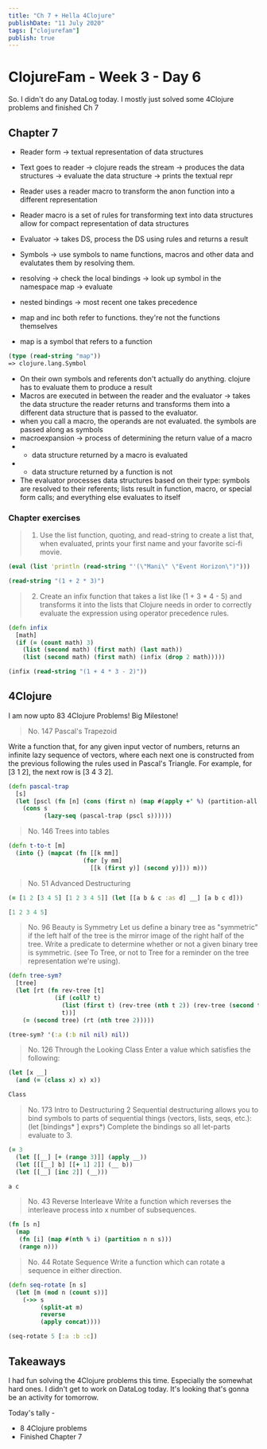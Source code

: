 ```yaml
---
title: "Ch 7 + Hella 4Clojure"
publishDate: "11 July 2020"
tags: ["clojurefam"]
publish: true
---
```


# ClojureFam - Week 3 - Day 6

So. I didn't do any DataLog today. I mostly just solved some 4Clojure problems and finished Ch 7

## Chapter 7

- Reader form -> textual representation of data structures
- Text goes to reader -> clojure reads the stream -> produces the data structures -> evaluate the data structure -> prints the textual repr
- Reader uses a reader macro to transform the anon function into a different representation
- Reader macro is a set of rules for transforming text into data structures allow for compact representation of data structures

- Evaluator -> takes DS, process the DS using rules and returns a result
- Symbols -> use symbols to name functions, macros and other data and evalutates them by resolving them.
- resolving -> check the local bindings -> look up symbol in the namespace map -> evaluate
- nested bindings -> most recent one takes precedence

- map and inc both refer to functions. they're not the functions themselves
- map is a symbol that refers to a function

```clojure
(type (read-string "map"))
=> clojure.lang.Symbol
```

- On their own symbols and referents don't actually do anything. clojure has to evaluate them to produce a result
- Macros are executed in between the reader and the evaluator -> takes the data structure the reader returns and transforms them into a different data structure that is passed to the evaluator.
- when you call a macro, the operands are not evaluated. the symbols are passed along as symbols
- macroexpansion -> process of determining the return value of a macro
- - data structure returned by a macro is evaluated
- - data structure returned by a function is not
- The evaluator processes data structures based on their type: symbols are resolved to their referents; lists result in function, macro, or special form calls; and everything else evaluates to itself

### Chapter exercises

> 1. Use the list function, quoting, and read-string to create a list that, when evaluated, prints your first name and your favorite sci-fi movie.

```clojure
(eval (list 'println (read-string "'(\"Mani\" \"Event Horizon\")")))

(read-string "(1 + 2 * 3)")
```

> 2. Create an infix function that takes a list like (1 + 3 \* 4 - 5) and transforms it into the lists that Clojure needs in order to correctly evaluate the expression using operator precedence rules.

```clojure
(defn infix
  [math]
  (if (= (count math) 3)
    (list (second math) (first math) (last math))
    (list (second math) (first math) (infix (drop 2 math)))))

(infix (read-string "(1 + 4 * 3 - 2)"))
```

## 4Clojure

I am now upto 83 4Clojure Problems! Big Milestone!

> No. 147 Pascal's Trapezoid

Write a function that, for any given input vector of numbers, returns an infinite lazy sequence of vectors, where each next one is constructed from the previous following the rules used in Pascal's Triangle. For example, for [3 1 2], the next row is [3 4 3 2].

```clojure
(defn pascal-trap
  [s]
  (let [pscl (fn [n] (cons (first n) (map #(apply +' %) (partition-all 2 1 n))))]
    (cons s
          (lazy-seq (pascal-trap (pscl s))))))
```

> No. 146
> Trees into tables

```clojure
(defn t-to-t [m]
  (into {} (mapcat (fn [[k mm]]
                     (for [y mm]
                       [[k (first y)] (second y)])) m)))
```

> No. 51 Advanced Destructuring

```clojure
(= [1 2 [3 4 5] [1 2 3 4 5]] (let [[a b & c :as d] __] [a b c d]))

[1 2 3 4 5]
```

> No. 96 Beauty is Symmetry
> Let us define a binary tree as "symmetric" if the left half of the tree is the mirror image of the right half of the tree. Write a predicate to determine whether or not a given binary tree is symmetric. (see To Tree, or not to Tree for a reminder on the tree representation we're using).

```clojure
(defn tree-sym?
  [tree]
  (let [rt (fn rev-tree [t]
             (if (coll? t)
               (list (first t) (rev-tree (nth t 2)) (rev-tree (second t)))
               t))]
    (= (second tree) (rt (nth tree 2)))))

(tree-sym? '(:a (:b nil nil) nil))
```

> No. 126 Through the Looking Class
> Enter a value which satisfies the following:

```clojure
(let [x __]
  (and (= (class x) x) x))

Class
```

> No. 173 Intro to Destructuring 2
> Sequential destructuring allows you to bind symbols to parts of sequential things (vectors, lists, seqs, etc.): (let [bindings* ] exprs\*) Complete the bindings so all let-parts evaluate to 3.

```clojure
(= 3
  (let [[__] [+ (range 3)]] (apply __))
  (let [[[__] b] [[+ 1] 2]] (__ b))
  (let [[__] [inc 2]] (__)))

a c
```

> No. 43 Reverse Interleave
> Write a function which reverses the interleave process into x number of subsequences.

```clojure
(fn [s n]
  (map
   (fn [i] (map #(nth % i) (partition n n s)))
   (range n)))
```

> No. 44 Rotate Sequence
> Write a function which can rotate a sequence in either direction.

```clojure
(defn seq-rotate [n s]
  (let [m (mod n (count s))]
    (->> s
         (split-at m)
         reverse
         (apply concat))))

(seq-rotate 5 [:a :b :c])
```

## Takeaways

I had fun solving the 4Clojure problems this time. Especially the somewhat hard ones. I didn't get to work on DataLog today. It's looking that's gonna be an activity for tomorrow.

Today's tally -

- 8 4Clojure problems
- Finished Chapter 7
